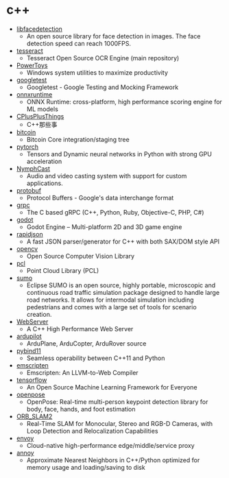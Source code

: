 # c++
- [libfacedetection](https://github.com/ShiqiYu/libfacedetection)
  - An open source library for face detection in images. The face detection speed can reach 1000FPS.
- [tesseract](https://github.com/tesseract-ocr/tesseract)
  - Tesseract Open Source OCR Engine (main repository)
- [PowerToys](https://github.com/microsoft/PowerToys)
  - Windows system utilities to maximize productivity
- [googletest](https://github.com/google/googletest)
  - Googletest - Google Testing and Mocking Framework
- [onnxruntime](https://github.com/microsoft/onnxruntime)
  - ONNX Runtime: cross-platform, high performance scoring engine for ML models
- [CPlusPlusThings](https://github.com/Light-City/CPlusPlusThings)
  - C++那些事
- [bitcoin](https://github.com/bitcoin/bitcoin)
  - Bitcoin Core integration/staging tree
- [pytorch](https://github.com/pytorch/pytorch)
  - Tensors and Dynamic neural networks in Python with strong GPU acceleration
- [NymphCast](https://github.com/MayaPosch/NymphCast)
  - Audio and video casting system with support for custom applications.
- [protobuf](https://github.com/protocolbuffers/protobuf)
  - Protocol Buffers - Google's data interchange format
- [grpc](https://github.com/grpc/grpc)
  - The C based gRPC (C++, Python, Ruby, Objective-C, PHP, C#)
- [godot](https://github.com/godotengine/godot)
  - Godot Engine – Multi-platform 2D and 3D game engine
- [rapidjson](https://github.com/Tencent/rapidjson)
  - A fast JSON parser/generator for C++ with both SAX/DOM style API
- [opencv](https://github.com/opencv/opencv)
  - Open Source Computer Vision Library
- [pcl](https://github.com/PointCloudLibrary/pcl)
  - Point Cloud Library (PCL)
- [sumo](https://github.com/eclipse/sumo)
  - Eclipse SUMO is an open source, highly portable, microscopic and continuous road traffic simulation package designed to handle large road networks. It allows for intermodal simulation including pedestrians and comes with a large set of tools for scenario creation.
- [WebServer](https://github.com/linyacool/WebServer)
  - A C++ High Performance Web Server
- [ardupilot](https://github.com/ArduPilot/ardupilot)
  - ArduPlane, ArduCopter, ArduRover source
- [pybind11](https://github.com/pybind/pybind11)
  - Seamless operability between C++11 and Python
- [emscripten](https://github.com/emscripten-core/emscripten)
  - Emscripten: An LLVM-to-Web Compiler
- [tensorflow](https://github.com/tensorflow/tensorflow)
  - An Open Source Machine Learning Framework for Everyone
- [openpose](https://github.com/CMU-Perceptual-Computing-Lab/openpose)
  - OpenPose: Real-time multi-person keypoint detection library for body, face, hands, and foot estimation
- [ORB_SLAM2](https://github.com/raulmur/ORB_SLAM2)
  - Real-Time SLAM for Monocular, Stereo and RGB-D Cameras, with Loop Detection and Relocalization Capabilities
- [envoy](https://github.com/envoyproxy/envoy)
  - Cloud-native high-performance edge/middle/service proxy
- [annoy](https://github.com/spotify/annoy)
  - Approximate Nearest Neighbors in C++/Python optimized for memory usage and loading/saving to disk
